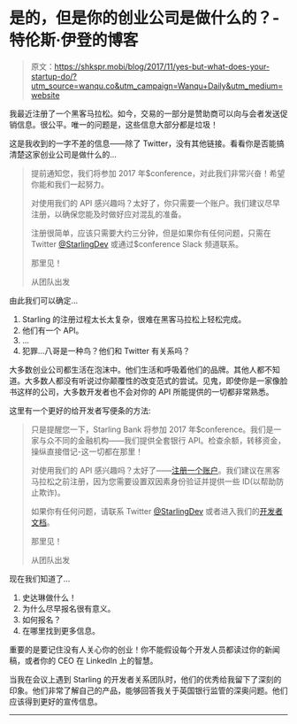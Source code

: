 # 是的，但是你的创业公司是做什么的？-特伦斯·伊登的博客

> 原文：<https://shkspr.mobi/blog/2017/11/yes-but-what-does-your-startup-do/?utm_source=wanqu.co&utm_campaign=Wanqu+Daily&utm_medium=website>

我最近注册了一个黑客马拉松。如今，交易的一部分是赞助商可以向与会者发送促销信息。很公平。唯一的问题是，这些信息大部分都是垃圾！

这是我收到的一字不差的信息——除了 Twitter，没有其他链接。看看你是否能搞清楚这家创业公司是做什么的...

> 提前通知您，我们将参加 2017 年$conference，对此我们非常兴奋！希望你能和我们一起努力。
> 
> 对使用我们的 API 感兴趣吗？太好了，你只需要一个账户。我们建议尽早注册，以确保您能及时做好应对混乱的准备。
> 
> 注册很简单，应该只需要大约三分钟，但是如果你有任何问题，只需在 Twitter [@StarlingDev](https://twitter.com/StarlingDev) 或通过$conference Slack 频道联系。
> 
> 那里见！
> 
> 从团队出发

由此我们可以确定...

1.  Starling 的注册过程太长太复杂，很难在黑客马拉松上轻松完成。
2.  他们有一个 API。
3.  ...
4.  犯罪...八哥是一种鸟？他们和 Twitter 有关系吗？

大多数创业公司都生活在泡沫中。他们生活和呼吸着他们的品牌。其他人都不知道。大多数人都没有听说过你颠覆性的改变范式的尝试。见鬼，即使你是一家像脸书这样的公司，大多数开发者也不会对你的 API 所能提供的一切都非常熟悉。

这里有一个更好的给开发者写便条的方法:

> 只是提醒您一下，Starling Bank 将参加 2017 年$conference。我们是一家与众不同的金融机构——我们提供全套银行 API。检查余额，转移资金，操纵直接借记-这一切都在那里！
> 
> 对使用我们的 API 感兴趣吗？太好了——[注册一个账户](https://developer.starlingbank.com/signup)。我们建议在黑客马拉松之前注册，因为您需要设置双因素身份验证并提供一些 ID(以帮助防止欺诈)。
> 
> 如果你有任何问题，请联系 Twitter [@StarlingDev](https://twitter.com/StarlingDev) 或者进入我们的[开发者文档](https://developer.starlingbank.com/docs)。
> 
> 那里见！
> 
> 从团队出发

现在我们知道了...

1.  史达琳做什么！
2.  为什么尽早报名很有意义。
3.  如何报名？
4.  在哪里找到更多信息。

重要的是要记住没有人关心你的创业！你不能假设每个开发人员都读过你的新闻稿，或者你的 CEO 在 LinkedIn 上的智慧。

当我在会议上遇到 Starling 的开发者关系团队时，他们的优秀给我留下了深刻的印象。他们非常了解自己的产品，能够回答我关于英国银行监管的深奥问题。他们应该得到更好的宣传信息。

* * *